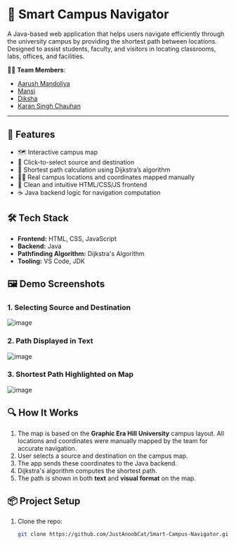 # 🧭 Smart Campus Navigator

A Java-based web application that helps users navigate efficiently through the university campus by providing the shortest path between locations. Designed to assist students, faculty, and visitors in locating classrooms, labs, offices, and facilities.

👨‍💻 **Team Members**:  
- [Aarush Mandoliya](https://github.com/JustAnoobCat)  
- [Mansi](https://github.com/blackhat289) 
- [Diksha](https://github.com/Diksha940)
- [Karan Singh Chauhan](https://github.com/karan-0007)  

---

## 🚀 Features

- 🗺️ Interactive campus map
- 📍 Click-to-select source and destination
- 📏 Shortest path calculation using Dijkstra’s algorithm
- 🧑‍🎓 Real campus locations and coordinates mapped manually
- 🎨 Clean and intuitive HTML/CSS/JS frontend
- ☕ Java backend logic for navigation computation

## 🛠️ Tech Stack

- **Frontend:** HTML, CSS, JavaScript
- **Backend:** Java
- **Pathfinding Algorithm:** Dijkstra's Algorithm
- **Tooling:** VS Code, JDK

## 🖼️ Demo Screenshots

### 1. Selecting Source and Destination
![image](https://github.com/user-attachments/assets/1809f365-c77a-4cd0-8b63-54266d869598)

### 2. Path Displayed in Text
![image](https://github.com/user-attachments/assets/e385be9c-7981-4bd0-8a27-7734a8a3f19e)

### 3. Shortest Path Highlighted on Map
![image](https://github.com/user-attachments/assets/e64d5c65-392b-4092-a8c2-210cf862cf88)

## 🔍 How It Works

1. The map is based on the **Graphic Era Hill University** campus layout. All locations and coordinates were manually mapped by the team for accurate navigation.
2. User selects a source and destination on the campus map.
3. The app sends these coordinates to the Java backend.
4. Dijkstra's algorithm computes the shortest path.
5. The path is shown in both **text** and **visual format** on the map.

## 📦 Project Setup

1. Clone the repo:
   ```bash
   git clone https://github.com/JustAnoobCat/Smart-Campus-Navigator.git
